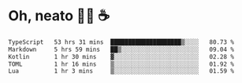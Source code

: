 # Oh, neato 🧑‍💻 ☕

<!--START_SECTION:waka-->

```txt
TypeScript   53 hrs 31 mins  ████████████████████▒░░░░   80.73 %
Markdown     5 hrs 59 mins   ██▒░░░░░░░░░░░░░░░░░░░░░░   09.04 %
Kotlin       1 hr 30 mins    ▓░░░░░░░░░░░░░░░░░░░░░░░░   02.28 %
TOML         1 hr 16 mins    ▒░░░░░░░░░░░░░░░░░░░░░░░░   01.92 %
Lua          1 hr 3 mins     ▒░░░░░░░░░░░░░░░░░░░░░░░░   01.59 %
```

<!--END_SECTION:waka-->
